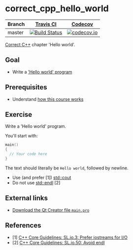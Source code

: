 # correct_cpp_hello_world

Branch|[Travis CI](https://travis-ci.org)|[Codecov](https://www.codecov.io)
---|---|---
master|[![Build Status](https://travis-ci.org/richelbilderbeek/correct_cpp_hello_world.svg?branch=master)](https://travis-ci.org/richelbilderbeek/correct_cpp_hello_world)|[![codecov.io](https://codecov.io/github/richelbilderbeek/correct_cpp_hello_world/coverage.svg?branch=master)](https://codecov.io/github/richelbilderbeek/correct_cpp_hello_world/branch/master)

[Correct C++](https://github.com/richelbilderbeek/correct_cpp) chapter 'Hello world'.

## Goal

 * Write a ['Hello world' program](https://github.com/richelbilderbeek/cpp/blob/master/content/CppHelloWorld.md)

## Prerequisites

 * Understand [how this course works](https://github.com/richelbilderbeek/correct_cpp/blob/master/how_this_course_works.md)

## Exercise

Write a 'Hello world' program. 

You'll start with:

```c++
main()
{
  // Your code here
}
```

The text should literally be `Hello world`, followed by newline. 

 * Use (and prefer [1]) [std::cout](https://github.com/richelbilderbeek/cpp/blob/master/content/CppStdCout.md) 
 * Do not use [std::endl](https://github.com/richelbilderbeek/cpp/blob/master/content/CppStdEndl.md) [2]

## External links

 * [Download the Qt Creator file `main.pro`](https://raw.githubusercontent.com/richelbilderbeek/correct_cpp/master/shared/main.pro)

## References

 * [1] [C++ Core Guidelines: SL.io.3: Prefer iostreams for I/O](https://github.com/isocpp/CppCoreGuidelines/blob/master/CppCoreGuidelines.md#Rio-streams)
 * [2] [C++ Core Guidelines: SL.io.50: Avoid endl](https://github.com/isocpp/CppCoreGuidelines/blob/master/CppCoreGuidelines.md#Rio-endl)

